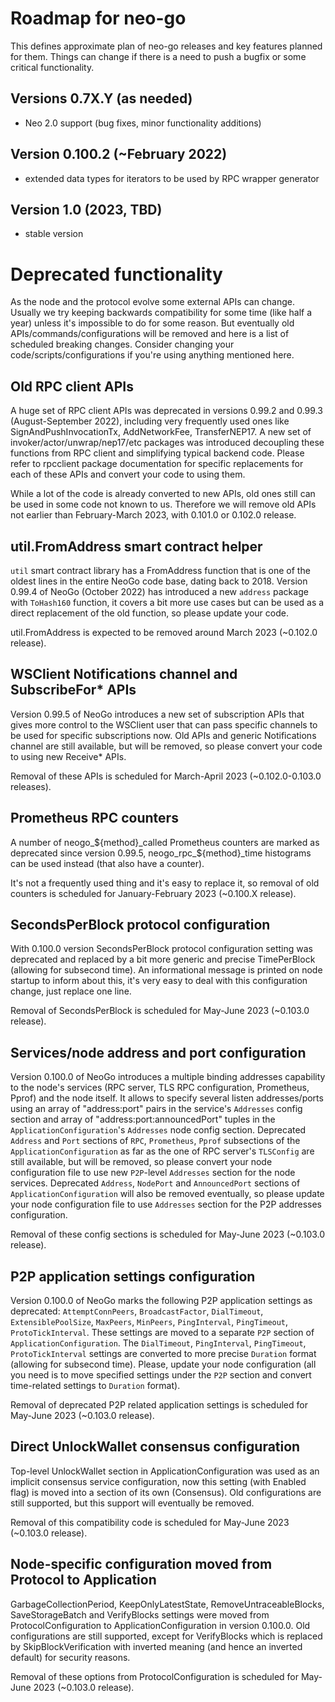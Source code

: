# Roadmap for neo-go

This defines approximate plan of neo-go releases and key features planned for
them. Things can change if there is a need to push a bugfix or some critical
functionality.

## Versions 0.7X.Y (as needed)
* Neo 2.0 support (bug fixes, minor functionality additions)

## Version 0.100.2 (~February 2022)
 * extended data types for iterators to be used by RPC wrapper generator

## Version 1.0 (2023, TBD)
 * stable version

# Deprecated functionality

As the node and the protocol evolve some external APIs can change. Usually we
try keeping backwards compatibility for some time (like half a year) unless
it's impossible to do for some reason. But eventually old
APIs/commands/configurations will be removed and here is a list of scheduled
breaking changes. Consider changing your code/scripts/configurations if you're
using anything mentioned here.

## Old RPC client APIs

A huge set of RPC client APIs was deprecated in versions 0.99.2 and 0.99.3
(August-September 2022), including very frequently used ones like
SignAndPushInvocationTx, AddNetworkFee, TransferNEP17. A new set of
invoker/actor/unwrap/nep17/etc packages was introduced decoupling these
functions from RPC client and simplifying typical backend code. Please refer
to rpcclient package documentation for specific replacements for each of these
APIs and convert your code to using them.

While a lot of the code is already converted to new APIs, old ones still can
be used in some code not known to us. Therefore we will remove old APIs not
earlier than February-March 2023, with 0.101.0 or 0.102.0 release.

## util.FromAddress smart contract helper

`util` smart contract library has a FromAddress function that is one of the
oldest lines in the entire NeoGo code base, dating back to 2018. Version
0.99.4 of NeoGo (October 2022) has introduced a new `address` package with
`ToHash160` function, it covers a bit more use cases but can be used as a
direct replacement of the old function, so please update your code.

util.FromAddress is expected to be removed around March 2023 (~0.102.0
release).

## WSClient Notifications channel and SubscribeFor* APIs

Version 0.99.5 of NeoGo introduces a new set of subscription APIs that gives
more control to the WSClient user that can pass specific channels to be used
for specific subscriptions now. Old APIs and generic Notifications channel are
still available, but will be removed, so please convert your code to using new
Receive* APIs.

Removal of these APIs is scheduled for March-April 2023 (~0.102.0-0.103.0
releases).

## Prometheus RPC counters

A number of neogo_${method}_called Prometheus counters are marked as
deprecated since version 0.99.5, neogo_rpc_${method}_time histograms can be
used instead (that also have a counter).

It's not a frequently used thing and it's easy to replace it, so removal of
old counters is scheduled for January-February 2023 (~0.100.X release).

## SecondsPerBlock protocol configuration

With 0.100.0 version SecondsPerBlock protocol configuration setting was
deprecated and replaced by a bit more generic and precise TimePerBlock
(allowing for subsecond time). An informational message is printed on node
startup to inform about this, it's very easy to deal with this configuration
change, just replace one line.

Removal of SecondsPerBlock is scheduled for May-June 2023 (~0.103.0 release).

## Services/node address and port configuration

Version 0.100.0 of NeoGo introduces a multiple binding addresses capability to
the node's services (RPC server, TLS RPC configuration, Prometheus, Pprof) and
the node itself. It allows to specify several listen addresses/ports using an
array of "address:port" pairs in the service's `Addresses` config section and
array of "address:port:announcedPort" tuples in the `ApplicationConfiguration`'s
`Addresses` node config section. Deprecated `Address` and `Port` sections of
`RPC`, `Prometheus`, `Pprof` subsections of the `ApplicationConfiguration`
as far as the one of RPC server's `TLSConfig` are still available, but will be
removed, so please convert your node configuration file to use new `P2P`-level
`Addresses` section for the node services. Deprecated `Address`, `NodePort` and
`AnnouncedPort` sections of `ApplicationConfiguration` will also be removed
eventually, so please update your node configuration file to use `Addresses`
section for the P2P addresses configuration.

Removal of these config sections is scheduled for May-June 2023 (~0.103.0 release).

## P2P application settings configuration

Version 0.100.0 of NeoGo marks the following P2P application settings as
deprecated: `AttemptConnPeers`, `BroadcastFactor`, `DialTimeout`,
`ExtensiblePoolSize`, `MaxPeers`, `MinPeers`, `PingInterval`, `PingTimeout`,
`ProtoTickInterval`. These settings are moved to a separate `P2P` section of
`ApplicationConfiguration`. The `DialTimeout`, `PingInterval`, `PingTimeout`,
`ProtoTickInterval` settings are converted to more precise `Duration` format
(allowing for subsecond time). Please, update your node configuration (all you
need is to move specified settings under the `P2P` section and convert
time-related settings to `Duration` format).

Removal of deprecated P2P related application settings is scheduled for May-June
2023 (~0.103.0 release).

## Direct UnlockWallet consensus configuration

Top-level UnlockWallet section in ApplicationConfiguration was used as an
implicit consensus service configuration, now this setting (with Enabled flag)
is moved into a section of its own (Consensus). Old configurations are still
supported, but this support will eventually be removed.

Removal of this compatibility code is scheduled for May-June 2023 (~0.103.0
release).

## Node-specific configuration moved from Protocol to Application

GarbageCollectionPeriod, KeepOnlyLatestState, RemoveUntraceableBlocks,
SaveStorageBatch and VerifyBlocks settings were moved from
ProtocolConfiguration to ApplicationConfiguration in version 0.100.0. Old
configurations are still supported, except for VerifyBlocks which is replaced
by SkipBlockVerification with inverted meaning (and hence an inverted default)
for security reasons.

Removal of these options from ProtocolConfiguration is scheduled for May-June
2023 (~0.103.0 release).
